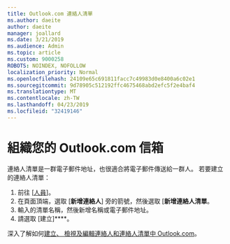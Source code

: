 ```yaml
---
title: Outlook.com 連絡人清單
ms.author: daeite
author: daeite
manager: joallard
ms.date: 3/21/2019
ms.audience: Admin
ms.topic: article
ms.custom: 9000258
ROBOTS: NOINDEX, NOFOLLOW
localization_priority: Normal
ms.openlocfilehash: 24109e65c691811facc7c49983d0e8400a6c02e1
ms.sourcegitcommit: 9d78905c512192ffc4675468abd2efc5f2e4baf4
ms.translationtype: MT
ms.contentlocale: zh-TW
ms.lasthandoff: 04/23/2019
ms.locfileid: "32419146"
---
```

# <a name="organizing-your-outlookcom-mailbox"></a>組織您的 Outlook.com 信箱

連絡人清單是一群電子郵件地址，也很適合將電子郵件傳送給一群人。 若要建立的連絡人清單：

1. 前往 [[人員](https://outlook.live.com/people/)]。
1. 在頁面頂端，選取 [**新增連絡人**] 旁的箭號，然後選取 [**新增連絡人清單**。
1. 輸入的清單名稱，然後新增名稱或電子郵件地址。
1. 請選取 [建立]****。

深入了解如何[建立、 檢視及編輯連絡人和連絡人清單中 Outlook.com](https://support.office.com/article/5b909158-036e-4820-92f7-2a27f57b9f01)。